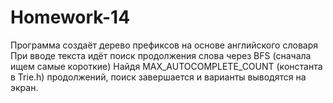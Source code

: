 # Homework-14
Программа создаёт дерево префиксов на основе английского словаря
При вводе текста идёт поиск продолжения слова через BFS (сначала ищем самые короткие)
Найдя MAX_AUTOCOMPLETE_COUNT (константа в Trie.h) продолжений, поиск завершается и варианты выводятся на экран.
